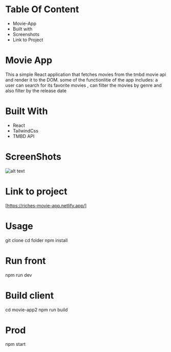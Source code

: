 # Table Of Content

- Movie-App
- Built with
- Screenshots
- Link to Project

# Movie App

This a simple React application that fetches movies from the tmbd movie api and render it to the DOM.
some of the functionlitie of the app includes: a user can search for its favorite movies , can filter the movies by genre and also filter by the release date

# Built With

- React
- TailwindCss
- TMBD API

# ScreenShots

![alt text](image.jpg)

# Link to project

[https://riches-movie-app.netlify.app/]


# Usage
 git clone
 cd folder
 npm install


 
 # Run front
 npm run dev

 
 # Build client
 cd movie-app2
 npm run build
 
 # Prod
 npm start
